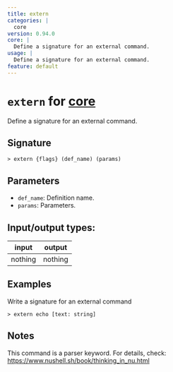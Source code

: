 ```yaml
---
title: extern
categories: |
  core
version: 0.94.0
core: |
  Define a signature for an external command.
usage: |
  Define a signature for an external command.
feature: default
---
```

<!-- This file is automatically generated. Please edit the command in https://github.com/nushell/nushell instead. -->

# `extern` for [core](/commands/categories/core.md)

<div class='command-title'>Define a signature for an external command.</div>

## Signature

```> extern {flags} (def_name) (params)```

## Parameters

 -  `def_name`: Definition name.
 -  `params`: Parameters.


## Input/output types:

| input   | output  |
| ------- | ------- |
| nothing | nothing |

## Examples

Write a signature for an external command
```nu
> extern echo [text: string]

```

## Notes
This command is a parser keyword. For details, check:
  https://www.nushell.sh/book/thinking_in_nu.html